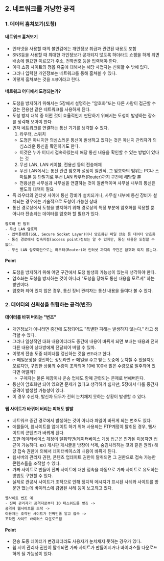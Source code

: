 ## 2. 네트워크를 겨냥한 공격
### 1. 데이터 훔쳐보기(도청)
#### 네트워크 훔쳐보기
- 인터넷을 사용할 때의 불안감에는 개인정보 취급과 관련된 내용도 포함
- SNS등을 사용할 때 최대한 개인정보가 공개되지 않도록 하더라도 쇼핑을 하게 되면 배송에 필요한 이르모가 주소, 전화번호 등을 입력해야 한다.
- 이때 쇼핑 사이트의 정봅 유출에 대해서는 해당 사업자는 신뢰할 수 밖에 없다.
- 그러나 입력한 개인정보는 네트워크를 통해 훔쳐볼 수 있다.
- 이렇게 훔쳐보는 것을 `도청`이라고 한다.

#### 네트워크 어디에서 도청되는가?
- 도청을 방지하기 위해서는 5장에서 설명하는 "암호화"또는 다른 사람이 접근할 수 없는 전용선 같은 네트워크를 사용하게 된다.
- 도청 방지 대책 중 어떤 것이 효율적인지 판단하기 위해서는 도청이 발생하는 장소를 생각해 보아야 한다.
- 먼저 네트워크를 연결하는 통신 기기를 생각할 수 있다.
  1. 라우터, 스위치
    - 도청은 아니지만 의심스러운 통신이 발생하고 있다는 것은 아닌지 관리자가 의심스러운 통신을 확인하기도 한다.
    - 이것은 누가 어디서 접속하였는지 해당 통신 내용을 확인할 수 있는 방법이 있다는 것
  2. 무선 LAN, LAN 케이블, 전용선 등의 전송매체
    - 무선 LAN에서는 통신 관련 암호화 설정이 일반적, 그 암호화의 범위는 PC나 스마트폰 등 단말기로 무선 LAN 라우터(Router)까지 구간에 해당할 뿐
    - 전용선은 사무실과 사무실을 연결하는 것이 일반적이며 사무실 내부의 통신은 별도의 대책이 필요
- 즉 라우터의 인터넷 사이에 통신 장비가 설치되거나, 사무실 내부에 통신 장비가 설치되는 경우에는 기술적으로 도청이 가능한 상태
- 통신 경로상에서 도청을 방지하기 위해 경로상의 특정 부분에 암호화를 적용할 뿐 아니라 전송되는 데이터를 암호화 할 필요가 있다.
```
암호화 된 범위
- 무선 LAN 암호화
 - 입력플랫폼(SSL, Secure Socket Layer)이나 암호화된 파일 전송 등 데이터 암호화
 - 통신 경로에서 접속지점(access point)정보는 알 수 있지만, 통신 내용은 도청할 수 없다.
 - 무선 LAN 암호화만으로는 라우터(Router)와 인터넷 까지의 구간은 암호화 되지 않는다.
```

#### Point
- 도청을 방지하기 위해 어떤 구간에서 도청 발생의 가능성이 있는지 생각하야 한다.
- 암호화는 도청을 방지하는 것이 아니라 "도청을 당해도 통신 내용을 모르게" 하는 방안이다.
- 암호화 되어 있지 않은 경우, 통신 장비 관리자는 통신 내용을 들여다 볼 수 있다.


### 2. 데이터의 신뢰성을 위협하는 공격(변조)
#### 데이터를 바꿔 버리는 "변조"
- 개인정보가 아니라면 중간에 도청되어도 "특별한 피해는 발생하지 않는다." 라고 생각할 수 있다.
- 그러나 일상적인 대화 내용이더라도 중간에 내용이 바뀌게 되면 보내는 내용과 전혀 다른 내용이 상대방에게 전달되어 버릴 수 있따.
- 이렇게 전송 도중 데이터를 갱신하는 것을 `변조`라고 한다.
- e-메일문장을 갱신하는 정도라면 e-메일을 주고 받는 도중에 눈치챌 수 있을지도 모르지만, 구입한 상품의 수량이 조작되어 10배 100배 많은 수량으로 발주되어 있다면 어떨까?
  - 구매자는 물론 매장이나 운송 업체도 함꼐 관련되는 문제로 변해버린다.
- 통신이 암호화만 되어 있으면 문제가 없다고 생각하기 쉽지만, 5장에서 다룰 중간자 공격이 발생할 가능성이 있다.
- 이 경우 수신자, 발신자 모두가 전혀 눈치채지 못하는 상황이 발생할 수 있다.

#### 웹 사이트가 바뀌어 버리는 피해도 발발
- 네트워크 중간 경로에서 발생하는 것이 아니라 파일이 바뀌게 되는 변조도 있다.
- 예를들어, 웹사이트를 업데이트 하기 위해 사용되는 FTP계정이 탈취된 경우, 웹사이트의 콘텐츠가 바뀌게 된다.
- 또한 데이터베이스 계정이 탈취되면(데이터베이스 계정 접근은 인가된 이용자만 접근이 가능하다. ex) 게시판 게시글을 방장이 삭제, 숨김처리하는 것과 같은 원리) 해당 접속 권한에 의해서 데이터베이스의 내용이 바뀌게 된다.
- 웹서버의 관리자 권한, 콘텐츠 업데이트 권한이 탈취되면 그 권한으로 접속 가능한 콘텐츠들을 조작할 수 있다.
- 가짜 사이트로 만들어 진짜 사이트에 대한 접속을 자동으로 가짜 사이트로 유도하는 방법도 구현할 수 있다.
- 실제로 관공서 사이트가 조작으로 인해 정치적 메시지가 표시된 사례와 사이트를 방문만 했는데 바이러스에 감염된 사례 등이 보고되고 있다.
```
웹사이트 변조 예
- 진짜 관리자가 공격자로부터 ID 패스워드를 뺏김 -> 
공격자 웹사이트를 조작 -> 
이용자는 조작된 사이트가 진짜인줄 알고 접속 -> 
조작된 사이트 바이러스 다운로드됨
```

#### Point
- 전송 도중 데이터가 변경되더라도 사용자가 눈치채지 못하는 경우가 있다.
- 웹 서버 관리자 권한이 탈취되면 가짜 사이트가 만들어지거나 바이러스를 다운로드 하게 될 가능성이 있다.